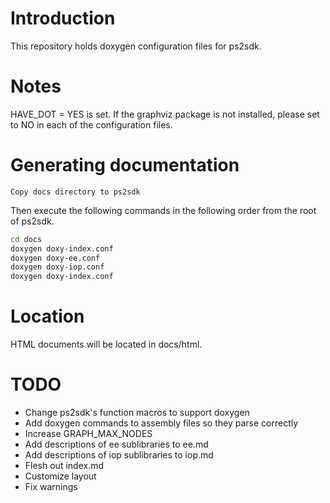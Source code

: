 # Introduction
This repository holds doxygen configuration files for ps2sdk.

# Notes
HAVE_DOT = YES is set.
If the graphviz package is not installed, please set to NO in each of the configuration files.

# Generating documentation
```
Copy docs directory to ps2sdk
```

Then execute the following commands in the following order from the root of ps2sdk.
```sh
cd docs
doxygen doxy-index.conf
doxygen doxy-ee.conf
doxygen doxy-iop.conf
doxygen doxy-index.conf
```

# Location
HTML documents will be located in docs/html.

# TODO
 - Change ps2sdk's function macros to support doxygen
 - Add doxygen commands to assembly files so they parse correctly
 - Increase GRAPH_MAX_NODES
 - Add descriptions of ee sublibraries to ee.md
 - Add descriptions of iop sublibraries to iop.md
 - Flesh out index.md
 - Customize layout
 - Fix warnings
